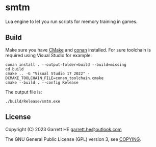 # smtm

Lua engine to let you run scripts for memory training in games.

## Build

Make sure you have [CMake][1] and [conan][2] installed. For sure toolchain is
required using Visual Studio for example:

```
conan install . --output-folder=build --build=missing
cd build
cmake .. -G "Visual Studio 17 2022" -DCMAKE_TOOLCHAIN_FILE=conan_toolchain.cmake
cmake --build . --config Release
```

The output file is:

```
./build/Release/smtm.exe
```


## License

Copyright (C) 2023 Garrett HE <garrett.he@outlook.com>

The GNU General Public License (GPL) version 3, see [COPYING](./COPYING).

[1]: https://cmake.org/

[2]: https://conan.io/
